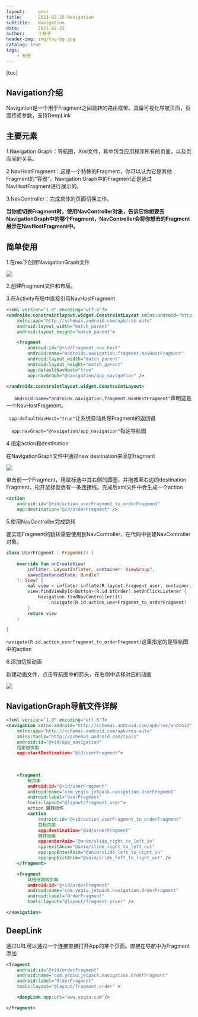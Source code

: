 ```yaml
---
layout:     post  
title:      2021-02-25-Navigation 
subtitle:   Navigation
date:       2021-02-25
author:     小卷子
header-img: img/tag-bg.jpg
catalog: true
tags:
    - 标签
---
```




[toc]



## Navigation介绍

Navigation是一个用于Fragment之间跳转的路由框架。具备可视化导航页面，页面传递参数，支持DeepLink



## 主要元素

1.Navigation Graph：导航图，Xml文件，其中包含应用程序所有的页面，以及页面间的关系。

2.NavHostFragment：这是一个特殊的Fragment，你可以认为它是其他Fragment的“容器”，Navigation Graph中的Fragment正是通过NavHostFragment进行展示的。

3.NavController：完成具体的页面切换工作。

**当你想切换Fragment时，使用NavController对象，告诉它你想要去NavigationGraph中的哪个Fragment，NavController会将你想去的Fragment展示在NavHostFragment中。**



## 简单使用

1.在res下创建NavigationGraph文件

![](https://tva1.sinaimg.cn/large/008eGmZEly1go0p482twjj31oh0u07ga.jpg)



2.创建Fragment文件和布局。



3.在Activity布局中直接引用NavHostFragment

```xml
<?xml version="1.0" encoding="utf-8"?>
<androidx.constraintlayout.widget.ConstraintLayout xmlns:android="http://schemas.android.com/apk/res/android"
    xmlns:app="http://schemas.android.com/apk/res-auto"
    android:layout_width="match_parent"
    android:layout_height="match_parent">

    <fragment
        android:id="@+id/fragment_nav_host"
        android:name="androidx.navigation.fragment.NavHostFragment"
        android:layout_width="match_parent"
        android:layout_height="match_parent"
        app:defaultNavHost="true"
        app:navGraph="@navigation/app_navigation" />

</androidx.constraintlayout.widget.ConstraintLayout>
```

`   android:name="androidx.navigation.fragment.NavHostFragment"`声明这是一个NavHostFragment。

` app:defaultNavHost="true"`让系统自动处理Fragment的返回键

`  app:navGraph="@navigation/app_navigation"`指定导航图



4.指定action和destination

在NavigationGraph文件中通过new destination来添加fragment

![](https://tva1.sinaimg.cn/large/008eGmZEly1go0qs90a19j31rk0u0djk.jpg)

单击前一个Fragment，用鼠标选中其右侧的圆圈，并拖拽至右边的destination Fragment，松开鼠标就会有一条连接线。完成后xml文件中会生成一个action

```xml
<action
    android:id="@+id/action_userFragment_to_orderFragment"
    app:destination="@id/orderFragment" />
```



5.使用NavController完成跳转

要实现Fragment的跳转需要使用到NavController，在代码中创建NavController对象。

```kotlin
class UserFragment : Fragment() {
    
    override fun onCreateView(
        inflater: LayoutInflater, container: ViewGroup?,
        savedInstanceState: Bundle?
    ): View? {
        val view = inflater.inflate(R.layout.fragment_user, container, false)
        view.findViewById<Button>(R.id.btOrder).setOnClickListener {
            Navigation.findNavController(it)
                .navigate(R.id.action_userFragment_to_orderFragment)
        }
        return view
    }

}
```

`navigate(R.id.action_userFragment_to_orderFragment)`这里指定的是导航图中的action



6.添加切换动画

新建动画文件，点击导航图中的箭头，在右侧中选择对应的动画

![](https://tva1.sinaimg.cn/large/008eGmZEly1go0qyysrg8j31i40twq5c.jpg)



## NavigationGraph导航文件详解

```xml
<?xml version="1.0" encoding="utf-8"?>
<navigation xmlns:android="http://schemas.android.com/apk/res/android"
    xmlns:app="http://schemas.android.com/apk/res-auto"
    xmlns:tools="http://schemas.android.com/tools"
    android:id="@+id/app_navigation"
    指定根页面 
    app:startDestination="@id/userFragment">
    
    
    
    <fragment
        根页面
        android:id="@+id/userFragment"
        android:name="com.yeqiu.jetpack.navigation.UserFragment"
        android:label="UserFragment"
        tools:layout="@layout/fragment_user">
        action 跳转动作
        <action
            android:id="@+id/action_userFragment_to_orderFragment"
            目标页面
            app:destination="@id/orderFragment"
            跳转动画
            app:enterAnim="@anim/slide_right_to_left_in"
            app:exitAnim="@anim/slide_right_to_left_out"
            app:popEnterAnim="@anim/slide_left_to_right_in"
            app:popExitAnim="@anim/slide_left_to_right_out" />
    </fragment>

    <fragment
        其他待跳转页面
        android:id="@+id/orderFragment"
        android:name="com.yeqiu.jetpack.navigation.OrderFragment"
        android:label="OrderFragment"
        tools:layout="@layout/fragment_order" />

</navigation>
```

## DeepLink

通过URL可以通过一个连接直接打开App的某个页面。直接在导航中为Fragment添加

```xml
<fragment
    android:id="@+id/orderFragment"
    android:name="com.yeqiu.jetpack.navigation.OrderFragment"
    android:label="OrderFragment"
    tools:layout="@layout/fragment_order" >

    <deepLink app:uri="www.yeqiu.com"/>

</fragment>
```



